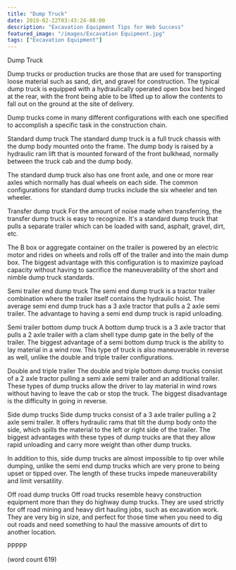```yaml
---
title: "Dump Truck"
date: 2019-02-22T03:43:24-08:00
description: "Excavation Equipment Tips for Web Success"
featured_image: "/images/Excavation Equipment.jpg"
tags: ["Excavation Equipment"]
---
```


Dump Truck

Dump trucks or production trucks are those that are
used for transporting loose material such as sand,
dirt, and gravel for construction.  The typical dump
truck is equipped with a hydraulically operated open
box bed hinged at the rear, with the front being
able to be lifted up to allow the contents to fall
out on the ground at the site of delivery.

Dump trucks come in many different configurations
with each one specified to accomplish a specific
task in the construction chain.

Standard dump truck
The standard dump truck is a full truck chassis with
the dump body mounted onto the frame.  The dump body
is raised by a hydraulic ram lift that is mounted
forward of the front bulkhead, normally between the
truck cab and the dump body.  

The standard dump truck also has one front axle,
and one or more rear axles which normally has dual
wheels on each side.  The common configurations for
standard dump trucks include the six wheeler and
ten wheeler.  

Transfer dump truck
For the amount of noise made when transferring, the
transfer dump truck is easy to recognize.  It's a
standard dump truck that pulls a separate trailer
which can be loaded with sand, asphalt, gravel, 
dirt, etc.

The B box or aggregate container on the trailer is
powered by an electric motor and rides on wheels
and rolls off of the trailer and into the main dump
box.  The biggest advantage with this configuration
is to maximize payload capacity without having to
sacrifice the maneuverability of the short and
nimble dump truck standards.  

Semi trailer end dump truck
The semi end dump truck is a tractor trailer 
combination where the trailer itself contains the
hydraulic hoist.  The average semi end dump truck
has a 3 axle tractor that pulls a 2 axle semi
trailer.  The advantage to having a semi end
dump truck is rapid unloading.

Semi trailer bottom dump truck
A bottom dump truck is a 3 axle tractor that pulls
a 2 axle trailer with a clam shell type dump
gate in the belly of the trailer.  The biggest
advantage of a semi bottom dump truck is the
ability to lay material in a wind row.  This
type of truck is also maneuverable in reverse as
well, unlike the double and triple trailer
configurations.

Double and triple trailer 
The double and triple bottom dump trucks consist
of a 2 axle tractor pulling a semi axle semi 
trailer and an additional trailer.  These types of
dump trucks allow the driver to lay material in
wind rows without having to leave the cab or stop
the truck.  The biggest disadvantage is the 
difficulty in going in reverse.

Side dump trucks
Side dump trucks consist of a 3 axle trailer pulling
a 2 axle semi trailer. It offers hydraulic rams
that tilt the dump body onto the side, which spills
the material to the left or right side of the
trailer.  The biggest advantages with these types
of dump trucks are that they allow rapid unloading
and carry more weight than other dump trucks.

In addition to this, side dump trucks are almost
impossible to tip over while dumping, unlike the
semi end dump trucks which are very prone to being
upset or tipped over.  The length of these trucks
impede maneuverability and limit versatility.

Off road dump trucks
Off road trucks resemble heavy construction equipment
more than they do highway dump trucks.  They are
used strictly for off road mining and heavy dirt
hauling jobs, such as excavation work.  They are 
very big in size, and perfect for those time when
you need to dig out roads and need something to
haul the massive amounts of dirt to another 
location.

PPPPP

(word count 619)
